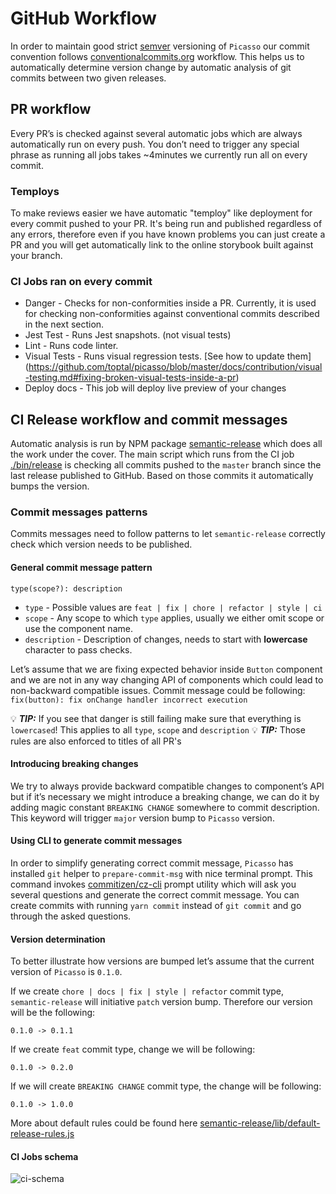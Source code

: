 # GitHub Workflow

In order to maintain good strict [semver](https://semver.org/) versioning of `Picasso` our commit convention follows [conventionalcommits.org](https://www.conventionalcommits.org) workflow. This helps us to automatically determine version change by automatic analysis of git commits between two given releases.

## PR workflow
Every PR’s is checked against several automatic jobs which are always automatically run on every push. You don’t need to trigger any special phrase as running all jobs takes ~4minutes we currently run all on every commit. 

### Temploys

To make reviews easier we have automatic "temploy" like deployment for every commit pushed to your PR. It's being run and published regardless of any errors, therefore even if you have known problems you can just create a PR and you will get automatically link to the online storybook built against your branch.

### CI Jobs ran on every commit
* Danger - Checks for non-conformities inside a PR. Currently, it is used for checking non-conformities against conventional commits described in the next section.
* Jest Test - Runs Jest snapshots. (not visual tests)
* Lint - Runs code linter.
* Visual Tests - Runs visual regression tests. [See how to update them]
(https://github.com/toptal/picasso/blob/master/docs/contribution/visual-testing.md#fixing-broken-visual-tests-inside-a-pr)
* Deploy docs - This job will deploy live preview of your changes

## CI Release workflow and commit messages
Automatic analysis is run by NPM package [semantic-release](https://semantic-release.gitbook.io) which does all the work under the cover. The main script which runs from the CI job [./bin/release](https://github.com/toptal/picasso/blob/master/bin/release) is checking all commits pushed to the `master` branch since the last release published to GitHub. Based on those commits it automatically bumps the version. 

### Commit messages patterns
Commits messages need to follow patterns to let `semantic-release` correctly check which version needs to be published. 

#### General commit message pattern
`type(scope?): description`

* `type` - Possible values are `feat | fix | chore | refactor | style | ci`
* `scope` - Any scope to which `type` applies, usually we either omit scope or use the component name.
* `description` - Description of changes, needs to start with **lowercase** character to pass checks. 

Let’s assume that we are fixing expected behavior inside `Button` component and we are not in any way changing API of components which could lead to non-backward compatible issues. 
Commit message could be following:
`fix(button): fix onChange handler incorrect execution`

💡 ***TIP:*** If you see that danger is still failing make sure that everything is `lowercased`! This applies to all `type`, `scope` and `description`
💡 ***TIP:*** Those rules are also enforced to titles of all PR's

#### Introducing breaking changes
We try to always provide backward compatible changes to component’s API but if it’s necessary we might introduce a breaking change, we can do it by adding magic constant `BREAKING CHANGE` somewhere to commit description. This keyword will trigger `major` version bump to `Picasso` version. 

#### Using CLI to generate commit messages
In order to simplify generating correct commit message, `Picasso` has installed `git` helper to `prepare-commit-msg` with nice terminal prompt. This command invokes [commitizen/cz-cli](https://github.com/commitizen/cz-cli) prompt utility which will ask you several questions and generate the correct commit message. You can create commits with running `yarn commit` instead of `git commit` and go through the asked questions.

#### Version determination
To better illustrate how versions are bumped let’s assume that the current version of `Picasso` is `0.1.0`.

If we create `chore | docs | fix | style | refactor`  commit type,  `semantic-release` will initiative `patch` version bump. Therefore our version will be the following:

`0.1.0 -> 0.1.1`

If we create `feat` commit type, change we will be following:

`0.1.0 -> 0.2.0`

If we will create `BREAKING CHANGE` commit type, the change will be following: 

`0.1.0 -> 1.0.0`

More about default rules could be found here  [semantic-release/lib/default-release-rules.js](https://github.com/semantic-release/commit-analyzer/blob/master/lib/default-release-rules.js) 

#### CI Jobs schema
![ci-schema](https://user-images.githubusercontent.com/324488/57615639-7c1a3e80-757c-11e9-8edb-3b358a42949a.png)

